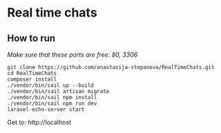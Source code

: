 # Real time chats
## How to run

*Make sure that these ports are free: 80, 3306*

```
git clone https://github.com/anastasija-stepanova/RealTimeChats.git
cd RealTimeChats
composer install
./vendor/bin/sail up --build
./vendor/bin/sail artisan migrate
./vendor/bin/sail npm install
./vendor/bin/sail npm run dev
laravel-echo-server start
```
Get to: http://localhost
